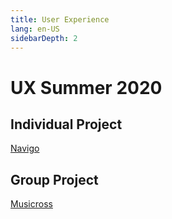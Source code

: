 ```yaml
---
title: User Experience
lang: en-US
sidebarDepth: 2
---
```


# UX Summer 2020

## Individual Project 

[Navigo](1navigo)



## Group Project

[Musicross](5musicross)

